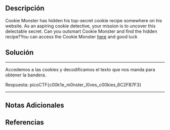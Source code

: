 ## Descripción

Cookie Monster has hidden his top-secret cookie recipe somewhere on his website. As an aspiring cookie detective, your mission is to uncover this delectable secret. Can you outsmart Cookie Monster and find the hidden recipe?You can access the Cookie Monster [here](http://verbal-sleep.picoctf.net:56241/) and good luck
## Solución

***
Accedemos a las cookies y decodificamos el texto que nos manda para obtener la bandera.

Respuesta: picoCTF{c00k1e_m0nster_l0ves_c00kies_6C2FB7F3}
***
## Notas Adicionales

## Referencias